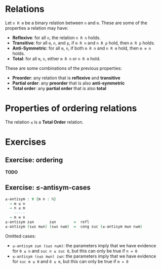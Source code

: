 # Relations 

Let `n R m` be a binary relation between `n` and `m`. These
are some of the properties a relation may have:

- **Reflexive**: for all `n`, the relation `n R n` holds.
- **Transitive**: for all `m`, `n`, and `p`, if `m R n` and `n R p` hold, then `m R p` holds.
- **Anti-Symmetric**: for all `m`, `n`, if both `m R n` and `n R m` hold, then `m ≡ n` holds.
- **Total**: for all `m`, `n`, either `m R n` or `n R m` hold.

These are some combinations of the previous properties:

- **Preorder**: any relation that is **reflexive** and **transitive**
- **Partial order**: any **preorder** that is also **anti-symmetric**
- **Total order**: any **partial order** that is also **total** 

# Properties of ordering relations

The relation `≤` is a **Total Order** relation.

# Exercises

## Exercise: ordering

**TODO**

## Exercise: ≤-antisym-cases

```agda
≤-antisym : ∀ {m n : ℕ}
  → m ≤ n
  → n ≤ m
    -----
  → m ≡ n
≤-antisym z≤n       z≤n        =  refl
≤-antisym (s≤s m≤n) (s≤s n≤m)  =  cong suc (≤-antisym m≤n n≤m)
```
Omitted cases: 

- `≤-antisym z≤n (s≤s n≤m)`: the parameters imply that we have evidence for `0 ≤ n` and `suc n ≤ suc 0`, but this can only be true if `n = 0`
- `≤-antisym (s≤s m≤n) z≤n`: the parameters imply that we have evidence for `suc m ≤ 0` and `0 ≤ m`, but this can only be true if `m = 0`
